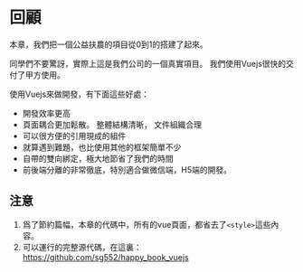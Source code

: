 # 回顧

本章，我們把一個公益扶農的項目從0到1的搭建了起來。 

同學們不要驚訝，實際上這是我們公司的一個真實項目。 我們使用Vuejs很快的交付了甲方使用。 

使用Vuejs來做開發，有下面這些好處：

- 開發效率更高
- 頁面耦合更加鬆散。 整體結構清晰， 文件組織合理
- 可以很方便的引用現成的組件
- 就算遇到難題，也比使用其他的框架簡單不少
- 自帶的雙向綁定，極大地節省了我們的時間
- 前後端分離的非常徹底，特別適合做微信端，H5端的開發。

## 注意 

1. 爲了節約篇幅，本章的代碼中，所有的vue頁面，都省去了`<style>`這些內容。 
2. 可以運行的完整源代碼，在這裏：https://github.com/sg552/happy_book_vuejs



